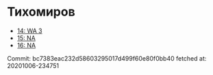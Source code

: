 # Тихомиров
- [14: WA 3](14.md)
- [15: NA](15.md)
- [16: NA](16.md)

Commit: bc7383eac232d58603295017d499f60e80f0bb40
 fetched at: 20201006-234751
